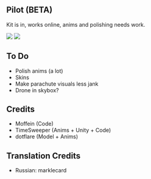 ## Pilot (BETA)

Kit is in, works online, anims and polishing needs work.

[<img src="https://raw.githubusercontent.com/Moffein/Pilot/master/Art%20Assets/LobbyPreview.jpg">](https://raw.githubusercontent.com/Moffein/Pilot/master/Art%20Assets/LobbyPreview.jpg)
[<img src="https://raw.githubusercontent.com/Moffein/Pilot/master/Art%20Assets/texIconPilot.png">](https://raw.githubusercontent.com/Moffein/Pilot/master/Art%20Assets/texIconPilot.png)

## To Do

- Polish anims (a lot)
- Skins
- Make parachute visuals less jank
- Drone in skybox?

## Credits

- Moffein (Code)
- TimeSweeper (Anims + Unity + Code)
- dotflare (Model + Anims)

## Translation Credits

- Russian: marklecard
